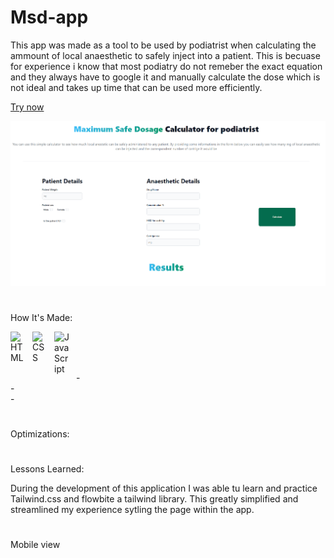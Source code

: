 # Msd-app

This app was made as a tool to be used by podiatrist when calculating the ammount of local anaesthetic to safely inject into a patient. This is becuase for experience i know that most podiatry do not remeber the exact equation and they always have to google it and manually calculate the dose which is not ideal and takes up time that can be used more efficiently.

<a href="https://msd-app.netlify.app/">Try now</a>

<img width="700px" heigth="900" src="https://github.com/maurobusso/msd-app/blob/main/msd%20imgae.png">

#

How It's Made: 

<img align="left" alt="HTML" width="25px" style="padding-right:10px;" src="https://cdn.jsdelivr.net/gh/devicons/devicon/icons/html5/html5-plain-wordmark.svg"/>
<img align="left" alt="CSS" width="25px" style="padding-right:10px;" src="https://cdn.jsdelivr.net/gh/devicons/devicon/icons/tailwindcss/tailwindcss-plain.svg" />
<img align="left" alt="JavaScript" width="25px" style="padding-right:10px;" src="https://cdn.jsdelivr.net/gh/devicons/devicon/icons/javascript/javascript-plain.svg" />
<br>
<br>

</br>-
</br>-
</br>-
          
#

Optimizations: 


#

Lessons Learned: 

During the development of this application I was able tu learn and practice Tailwind.css and flowbite a tailwind library. This greatly simplified and streamlined my experience sytling the page within the app.

#

Mobile view

